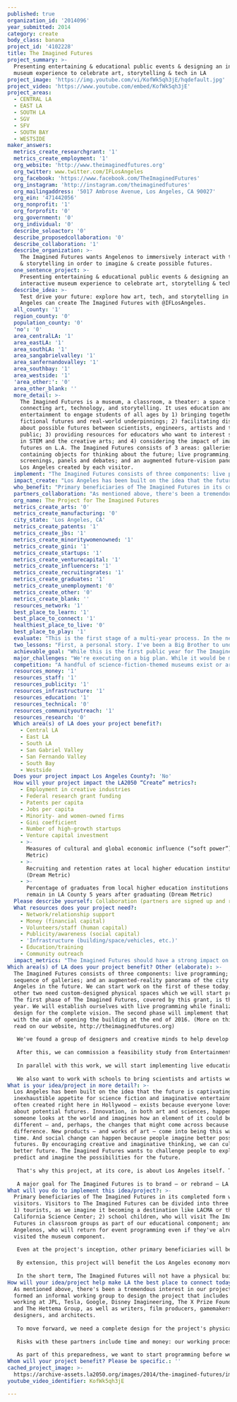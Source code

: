 ```yaml
---
published: true
organization_id: '2014096'
year_submitted: 2014
category: create
body_class: banana
project_id: '4102228'
title: The Imagined Futures
project_summary: >-
  Presenting entertaining & educational public events & designing an interactive
  museum experience to celebrate art, storytelling & tech in LA
project_image: 'https://img.youtube.com/vi/KofWk5qh3jE/hqdefault.jpg'
project_video: 'https://www.youtube.com/embed/KofWk5qh3jE'
project_areas:
  - CENTRAL LA
  - EAST LA
  - SOUTH LA
  - SGV
  - SFV
  - SOUTH BAY
  - WESTSIDE
maker_answers:
  metrics_create_researchgrant: '1'
  metrics_create_employment: '1'
  org_website: 'http://www.theimaginedfutures.org'
  org_twitter: www.twitter.com/IFLosAngeles
  org_facebook: 'https://www.facebook.com/TheImaginedFutures'
  org_instagram: 'http://instagram.com/theimaginedfutures'
  org_mailingaddress: '5017 Ambrose Avenue, Los Angeles, CA 90027'
  org_ein: '471442056'
  org_nonprofit: '1'
  org_forprofit: '0'
  org_government: '0'
  org_individual: '0'
  describe_soloactor: '0'
  describe_proposedcollaboration: '0'
  describe_collaboration: '1'
  describe_organization: >-
    The Imagined Futures wants Angelenos to immersively interact with technology
    & storytelling in order to imagine & create possible futures.
  one_sentence_project: >-
    Presenting entertaining & educational public events & designing an
    interactive museum experience to celebrate art, storytelling & tech in LA
  describe_idea: >-
    Test drive your future: explore how art, tech, and storytelling in Los
    Angeles can create The Imagined Futures with @IFLosAngeles.
  all_county: '1'
  region_county: '0'
  population_county: '0'
  'no': '0'
  area_centralLA: '1'
  area_eastLA: '1'
  area_southLA: '1'
  area_sangabrielvalley: '1'
  area_sanfernandovalley: '1'
  area_southbay: '1'
  area_westside: '1'
  'area_other:': '0'
  area_other_blank: ''
  more_detail: >-
    The Imagined Futures is a museum, a classroom, a theater: a space for
    connecting art, technology, and storytelling. It uses education and
    entertainment to engage students of all ages by 1) bringing together
    fictional futures and real-world underpinnings; 2) facilitating discussions
    about possible futures between scientists, engineers, artists and the
    public; 3) providing resources for educators who want to interest students
    in STEM and the creative arts; and 4) considering the impact of imagined
    futures on L.A. The Imagined Futures consists of 3 areas: galleries
    containing objects for thinking about the future; live programming,
    screenings, panels and debates; and an augmented future-vision panorama of
    Los Angeles created by each visitor.
  implement: "The Imagined Futures consists of three components: live programming; a sequence of galleries; and an augmented-reality panorama of the city of Los Angeles in the future. We can start work on the first of these today; the other two need custom-designed physical spaces which we will start preparing. The first phase of The Imagined Futures, covered by this grant, is the next year. We will establish ourselves with live programming while finalizing the design for the complete vision. The second phase will implement that vision with the aim of opening the building at the end of 2016. (More on this can be read on our website, http://theimaginedfutures.org) \r\n\r\nWe've found a group of designers and creative minds to help develop our vision. Many are former Disney Imagineers now working at places like Google, The X Prize Foundation, and The Hettema Group. Over the past year, we've had twelve charettes with this group; that process will continue, but we're now at the point where we should work with a professional design firm – Thinkwell Group\_– to come up with concrete visions of the space needed, layouts of the galleries, what exhibits require, and the greater user experience. We estimate this process will take three months. \r\n\r\nAfter this, we can commission a feasibility study from Entertainment + Culture Advisors to determine the project's cost (working estimate: $70 million) and resource usage. This will take another three months. At that point, serious fundraising can begin with introductions to potential partners: individuals and L.A.-based corporations that see our work as a way to attract possible future talent.\r\n\r\nIn parallel with this work, we will start implementing live educational programming – some in Spanish or dual-language – by bringing together creatives and technologists to imagine futures in front of the general public. Our partners will the National Academy of Sciences, who have been presenting films with commentary from scientists. Working with the NAS, we will expand programming to include panels, presentations, debates, and competitions, as well as building mutually beneficial visibility.\r\n\r\nWe also want to work with schools to bring scientists and artists working in creative media to students as a tool for educators to augment existing curricula. We want to bring together storytellers and people working on technology featured in stories to create a moment of revelation for audiences throughout the city who otherwise might not have such access."
  impact_create: "Los Angeles has been built on the idea that the future is captivating. Our inexhaustible appetite for science fiction and imaginative entertainment – often created right here in Hollywood – exists because everyone loves thinking about potential futures. Innovation, in both art and sciences, happens because someone looks at the world and imagines how an element of it could be different – and, perhaps, the changes that might come across because of that difference. New products – and works of art\_– come into being this way all the time. And social change can happen because people imagine better possible futures. By encouraging creative and imaginative thinking, we can cultivate a better future. The Imagined Futures wants to challenge people to explore, predict and imagine the possibilities for the future.\r\n\r\nThat's why this project, at its core, is about Los Angeles itself. The possibilities for a city focused on imagining future potentials – as Los Angeles historically has been, from the prominence of the film and aerospace industries in the twentieth century to Activision today – are exciting. We want make sure that LA doesn't lose creativity to centers like San Francisco or New York by highlighting local creators, researchers, and companies who are on the cutting edge. We want to excite young Angelenos about scientific, technological, and creative career choices. The Imagined Futures also celebrates imagination, which teaches critical thinking, collaboration, problem solving, and entrepreneurship just as it leads to new industries in engineering, art, science and design. \r\n\r\nA major goal for The Imagined Futures is to brand – or rebrand – LA as the premier place for creative minds to come to tinker with science and art in order to make exciting new things. This rebranding will have an immediate effect on existing creative industries: companies will be able to attract new talent and new ventures will find a foothold here. But the broader benefits of The Imagined Futures will only be seen with time. The seeds of ideas dreamed up today can blossom into future industries and fields of study. By 2050 there will be a more pronounced effect, as students who have grown up with The Imagined Futures programming will become major players in the industries that define the city. A population raised to prioritize the imagination will develop faster, farther and smarter. By doing so, we hope to create a population that will sustain Los Angeles well into the future. \r\n"
  who_benefit: "Primary beneficiaries of The Imagined Futures in its completed form will be visitors. Visitors to The Imagined Futures can be divided into three groups: 1) tourists, as we imagine it becoming a destination like LACMA or the California Science Center; 2) school children, who will visit The Imagined Futures in classroom groups as part of our educational component; and 3) Angelenos, who will return for event programming even if they've already visited the museum component.\r\n\r\nEven at the project's inception, other primary beneficiaries will be Los Angeles scientists, technologists, artists, and storytellers. The Imagined Futures will allow scientists to connect with artists (and vice versa), as well as sharing insights and ideas with the general public, which appears to be interested but generally lacks a venue for this sort of learning. The Imagined Futures will also be a platform for scientists and technologists as well as entertainment firms to promote their work as a way to attract attention, future talent, and the funds to continue.\r\n\r\nBy extension, this project will benefit the Los Angeles economy more broadly – by bringing in money to the area – and attention to Los Angeles firms and creators. As a resource for educators, it will make getting students interested in STEM jobs (and thinking more broadly about the function of creativity) easier. A primary goal of this museum is to interest underrepresented populations in STEM fields: women, minorities, low-income groups, and those with English as a second language. Long-term, we'd like to see those students going into science, technology, and entertainment, bringing with them their diverse backgrounds and keeping their skills in the Los Angeles area. We want to be a driver of technological and entertainment progress in Los Angeles, which will benefit everyone. \r\n\r\nIn the short term, The Imagined Futures will not have a physical building. The number of people – and their economic effects – attending programs set up by The Imagined Futures will be smaller than it will be. We will, however, be able to launch our first year of educational initiatives, as well as public programming in partnership with the National Academy of Sciences. Collaborations between creators and scientists – and interaction between those professionals and students – will be happening from the beginning. We envision an immediate impact on students as well as a secondary impact on the creative arts in Los Angeles."
  partners_collaboration: "As mentioned above, there's been a tremendous interest in our project. We've formed an informal working group to design the project that includes people working at JPL, Tesla, Google, Disney Imagineering, The X Prize Foundation, and The Hettema Group, as well as writers, film producers, gamemakers, designers, and architects.\r\n\r\nTo move forward, we need a complete design for the project's physical implementation. Members of the Burbank-based Thinkwell Group – the premier agency for designing museums, theme parks, and exhibits –\_have been working with us informally. Thinkwell has agreed to take us on as a client. Their work will finalize concrete visions of the space needed, layouts of the galleries, exhibition requirements, and user experience. We estimate this process will take three months. Once finished, we can commission a feasibility study from Beverly Hills-based Entertainment + Culture Advisors, who we've been meeting with. Successful completion of both studies will allow us to pinpoint exactly what we need to build to make our project feasible and designed for its highest potential. The concrete plan this process will develop will allow us to begin more serious fundraising. \r\n\r\nRisks with these partners include time and money: our working process has given us a good idea of what we'd like to do, but a design process that isn't carefully controlled could drag out and cost more money than we've anticipated. We've reduced risk by having a long pre-design process working with others who've worked on similar projects –\_like Seattle's Experience Music Project. We've learned from their mistakes. Mission drift is a potential problem, but one we've attempted to minimize by focusing on what we want to do and working with experienced people. \r\n\r\nAs part of this preparedness, we want to start programming before we have a final space. Our partner in this will be The Science & Entertainment Exchange, part of the National Academy of Sciences. While they typically work with movies and television to increase the amount of science on screen, they want to work with us to reach a broader audience through public programming. Potential issues are building compelling programming, attracting audiences, and finding spaces. The NAS has shown they can do the first of these; we have tentative agreements with members of our working group in the entertainment business – including film institutes – to help us with the second and third of these issues. \r\n"
  org_name: The Project for The Imagined Futures
  metrics_create_arts: '0'
  metrics_create_manufacturing: '0'
  city_state: 'Los Angeles, CA'
  metrics_create_patents: '1'
  metrics_create_jbs: '1'
  metrics_create_minoritywomenowned: '1'
  metrics_create_gini: '1'
  metrics_create_startups: '1'
  metrics_create_venturecapital: '1'
  metrics_create_influencers: '1'
  metrics_create_recruitingrates: '1'
  metrics_create_graduates: '1'
  metrics_create_unemployment: '0'
  metrics_create_other: '0'
  metrics_create_blank: ''
  resources_network: '1'
  best_place_to_learn: '1'
  best_place_to_connect: '1'
  healthiest_place_to_live: '0'
  best_place_to_play: '1'
  evaluate: "This is the first stage of a multi-year process. In the next year, two steps toward future financial viability need to happen: first, a serious design for the project, and second, a feasibility study based on that design which will tell us how much money we need to raise. Those two things need to happen in the next six months. This is a binary, not a metric.\r\n\r\nAfter those are done, serious fundraising will begin in earnest. The feasibility study will tell us how much money we need to raise, and how much money we'll need before we can start building. When this is done, we can have concrete goals on how much money needs to be raised, especially in the remainder of the first year: this will be one clear metric for success. \r\n\r\nIn parallel with design and fundraising, we're going to start our public programming. We envision ten public and in-school programs over the next year; we're interested in the number of attendants, the number of repeat attendants, and stated satisfaction with the programming. Ideally, each program will be bigger than the last. This is an area in which there's a great deal of public interest; we need to demonstrate that we can take advantage of that. As one of our goals is to reach underrepresented groups, at least one event will specifically target a Spanish-speaking audience and another will focus on women. Attendence from these groups at all events will be tracked and our ability to attract these audiences will be a measure of success.\r\n\r\nAdditionally, we need to accumulate supporters, collaborators, and potential board members. We've started on the first two already, and have a long list for the third. Board members will be judged by their ability to fundraise as needed by the project. By the end of this year, we want a board full of people who are excited about the project who are willing and able to help us raise the amount of money we need to make The Imagined Futures a reality for everyone. \r\n"
  two_lessons: "First, a personal story. I've been a Big Brother to underprivileged youths in Los Angeles since college. Two summers ago, I suggested to Brent that we could read Isaac Asimov's \"Foundation\" together: it's a book that I remember loving when I was his age. He didn't know it; he found it hard going at first. But then came an \"aha\" moment: when the vision of the future that Asimov is presenting in that book and its sequels (which he raced through with a speed that astonished everyone) took him over. More than that: the idea that the future was something that could be shaped, that he could have agency over not just his life, turbulent as it might seem, but also the future of society. We talked about that for hours – and he started to see why science and math, unattractive though they might seem, weren't impositions so much as tools that he could use to make something bigger. What happened with Brent isn't that different from what any educator's trying to do. But so many don't get through. I started wondering how we could create \"aha\" moments for ten Brents, a thousand Brents, a million Brents. If we can harness the power of storytelling to get kids on a grand scale to consider STEM disciplines, we should. We'll all benefit. \r\n\r\nSecond, a lesson from history. We use cell phones every day; every once in a while we pass a television showing Star Trek and note how similar the communicator they use in that show is to what we can do with an iPhone. This isn't an accident of convergent evolution. Martin Cooper, an engineer at Motorola, saw the Star Trek communicator and started wondering \"what if\": what if with the technology of the late 1970s he could make something like that? He did: the cell phone. Probably Gene Roddenberry didn't have any idea that he would be shaping the future for all of us when he inserted the communicator into his television show. That creative act didn't actually shape the future by itself.\_When it came together with a mind prepared to act upon it –\_Martin Cooper's –\_it did. The story of the invention of the cell phone isn't an isolated one: scratch deeper in recent technological innovation and you'll find a hundred more. \r\n\r\nTremendous power becomes available when technology and storytelling come together. The time is right to harness that potential. At The Imagined Futures, we want to make \"aha\" and \"what if\" moments happen for everyone.\r\n"
  achievable_goal: "While this is the first public year for The Imagined Futures, this is a project that we've been working on privately for eighteen months. We've spent the last year speaking to a variety of people – agents, directors, producers, studio heads, writers, people at JPL, CalTech, USC, UCLA, Boeing, Activision, GoogleX, Microsoft, Disney, Disney Imagineering, CAA, National Academy of Sciences, Exxon Mobil, LACMA, Paul Allen's Experience Music Project – who have participated in shaping our ideas as part of the informal working group behind our project. More have expressed confidence in our ability to execute. A museum that celebrates art and technology in LA is a \"no-brainer\", we've been told several times. We've absorbed their input and we're ready to move. \r\n\r\nOver the next twelve months, work on The Imagined Futures will proceed along two parallel tracks.\r\n\r\nThe first is connected to development. The next twelve months will be spent working intensely on designing the museum, exploring feasibility, and creating fundraising presentations. Collaborators for this are ready to go; they only need money to get started. This work should take the first six months of the year. By the second half of the year, we will use the information they provide to start assembling a board. Early donor meetings should be underway, moving us forward to the next stage of creating The Imagined Futures.\r\n\r\nThe second is event-based. The National Academy of Sciences has indicated its willingness to co-present events both entertaining and educational –\_film series, talks, panel discussions – with The Imagined Futures, which we intend to start as soon as possible. We will put on at least ten of these public programs bringing together entertainment and science. One will specifically focus on a Spanish-speaking audience; another on women. These events will raise awareness for the project and provide valuable feedback for how the project should proceed; eventually this programming will be folded into our building and expanded to be daily. \r\n\r\nIn addition, we want to start working with educators and collaborators (including the NAS and the X Prize Foundation) to understand how best to put The Imagined Futures' educational strategies into play. In the early stages, this could consist of bringing groups of schoolchildren to presentations by artists and scientists; this could proceed along with our more event-based programming. "
  major_challenges: "We're executing on a big plan. While it would be more exciting to immediately open any doors, no matter how small, to the public, we think this project is important enough to be worth doing correctly. We've seen a number of superficially similar projects raise a fair amount of money with Kickstarters, only to fizzle out when they realize that they don't have a greater plan on how to get to the next level.\r\n\r\nDoing this project correctly requires major funding, which is obviously a risk. While we have a clearly defined pool of potential donors (as well as a number of parties who have already indicated interest), we want to be able to approach them with an extremely detailed plan for what money will be needed, how that money will be spent, and what the results will be. Assembling a serious board is a major goal for the next year: we want to get people who are deeply integrated into southern California's technology and entertainment industries, who are excited about thinking about the future, and who want to work with us to make this a reality. These people are out there. Quality of the board will be key to success in development; one of the members of the Experience Music Project team has offered to help us develop a strong board using the lessons learned there. \r\n\r\nA second risk is developing legitimacy. We have a strong network, but introductions (and donations) require the perception of legitimacy. This is another area that a strong board will help with. We're also looking for suitable collaborators who share our vision. We've found one in the National Academy of Sciences; we're also talking with the California Science Center, who are interested in working with us on programming for the exhibits around the space shuttle Endeavour. We need to identify other such potential collaborators, and we'd welcome the input of LA2050 on developing these connections. \r\n\r\nA challenge on a different scale is attracting audiences that are different from those that have historically shown strong interest in the intersection between creativity and science. These underrepresented populations need more inclusionary programming which we're going to focus on providing. It's important that The Imagined Futures belong to everyone, not just fans of science fiction. "
  competition: "A handful of science-fiction-themed museums exist or are in the planning stages. The highest profile is Paul Allen's EMP museum in Seattle, which includes science fiction exhibits in a museum primarily about pop music. Other projects have been funded by Kickstarter or are in the planning stages; the funding for these projects is limited and the teams behind them appear to lack the financial acumen to create a lasting cultural institution: a Kickstarter will get you off the ground, but it won't keep you going. While there's a similarity between these museums and our project, there is a substantial difference between what they're doing and what we're doing: science fiction museums, paradoxically, celebrate things of the past. We're interested in the future, and our interest in the past is as a tool for moving forward. Additionally, science fiction by itself has a perception of historically excluding demographics that we understand as central to our mission. Even the phrase \"science fiction\" can dissuade those who might otherwise be interested in the concepts entailed.\r\n \r\n A number of (primarily older) science and technology museums also exist (the California Science Center, for example), and there's no shortage of entertainment-themed attractions in southern California. Some non-museum institutions also might be thought of as comparable: witness the continued popularity of ComiCon and its ability to mobilize the power of fans. It's clear that a major audience exists for what we want to do. However, there's a near universal failure to present entertainment and science as being complementary. We think there's a tremendous opportunity to focus on the intersection of storytelling and technology –\_an intersection that has historically had a major center in Los Angeles. Creativity and technology are tools that can be used to reshape a city at a crossroads.\r\n\r\n There are currently a number of educational and community organizations in Los Angeles focused on building interest in STEAM and STEM disciplines, but these organizations don't have a central location which we could provide. Similarly, we could provide a centralized stage and audience for other ventures designed to encourage creativity and science in Los Angeles – like what Tesla and the X Prize are doing – so that these projects could have a more public impact. The Imagined Futures can provide a home in L.A. for productive intersection and interchange between many different organizations and interests. "
  resources_money: '1'
  resources_staff: '1'
  resources_publicity: '1'
  resources_infrastructure: '1'
  resources_education: '1'
  resources_technical: '0'
  resources_communityoutreach: '1'
  resources_research: '0'
  Which area(s) of LA does your project benefit?:
    - Central LA
    - East LA
    - South LA
    - San Gabriel Valley
    - San Fernando Valley
    - South Bay
    - Westside
  Does your project impact Los Angeles County?: 'No'
  How will your project impact the LA2050 “Create” metrics?:
    - Employment in creative industries
    - Federal research grant funding
    - Patents per capita
    - Jobs per capita
    - Minority- and women-owned firms
    - Gini coefficient
    - Number of high-growth startups
    - Venture capital investment
    - >-
      Measures of cultural and global economic influence (“soft power”) (Dream
      Metric)
    - >-
      Recruiting and retention rates at local higher education institutions
      (Dream Metric)
    - >-
      Percentage of graduates from local higher education institutions that
      remain in LA County 5 years after graduating (Dream Metric)
  Please describe yourself: Collaboration (partners are signed up and ready to hit the ground running!)
  What resources does your project need?:
    - Network/relationship support
    - Money (financial capital)
    - Volunteers/staff (human capital)
    - Publicity/awareness (social capital)
    - 'Infrastructure (building/space/vehicles, etc.)'
    - Education/training
    - Community outreach
  impact_metrics: "The Imagined Futures should have a strong impact on almost all of the LA2050 Create metrics.\r\n\r\nPrimary impact will be on:\r\n* Employment in creative industries: by encouraging crossover between science, tech & the creative world, as well as by highlighting science & tech-related aspects of the entertainment industry that wouldn't otherwise be noticed.\r\n* Percentage of graduates from local higher education institutions that remain in LA County 5 years after graduating (Dream Metric): The Imagined Futures will spotlight how much work in science & tech there is in LA, helping to keep talent in the city.\r\n* Measures of cultural and global economic influence (“soft power”) (Dream Metric): A primary focus of The Imagined Futures is highlighting LA's history of cultural & industrial influence, as well as making that a selling point for tourism. When people think innovation, they should think LA. \r\n* Recruiting and retention rates at local higher education institutions (Dream Metric). If L.A. is seen as a center for creativity and technology, it will recruit & retain more students. Promoting work done at research universities in the Los Angeles area (like CalTech's work with JPL) is good for them. We also envision working with college interns from smaller educational institutions.\r\n\r\nSecondary impact will be made on:\r\n* Number of high-growth startups, patents per capita, venture capital investment, jobs per capita: The Imagined Futures is encouraging young people to take an interest in STEM careers, as well as focusing attention on the tech needs of the entertainment business. Over time this will lead to a greater number of high-growth startups, patents per capita, and venture capital investment, and more jobs per capita. \r\n* Gini coefficient, Minority- and women-owned firms: The Imagined Futures is directly aimed at inspiring underrepresented groups to go into higher income fields than they otherwise would have. STEM fields or creative work might seem out of reach to many of them; we can inspire them to dream bigger. \r\n* Federal research grant funding: a goal of The Imagined Futures is building visiblity for scientists and their work that might otherwise go unnoticed, especially if that work will benefit the community. \r\n\r\nTertiary impact will be made on arts establishments per capita, concentration of manufacturing activity in LA, and unemployment rates (and opportunities) for the formerly incarcerated. \r\n"
Which area(s) of LA does your project benefit? Other (elaborate): >-
  The Imagined Futures consists of three components: live programming; a
  sequence of galleries; and an augmented-reality panorama of the city of Los
  Angeles in the future. We can start work on the first of these today; the
  other two need custom-designed physical spaces which we will start preparing.
  The first phase of The Imagined Futures, covered by this grant, is the next
  year. We will establish ourselves with live programming while finalizing the
  design for the complete vision. The second phase will implement that vision
  with the aim of opening the building at the end of 2016. (More on this can be
  read on our website, http://theimaginedfutures.org) 
   
   We've found a group of designers and creative minds to help develop our vision. Many are former Disney Imagineers now working at places like Google, The X Prize Foundation, and The Hettema Group. Over the past year, we've had twelve charettes with this group; that process will continue, but we're now at the point where we should work with a professional design firm – Thinkwell Group – to come up with concrete visions of the space needed, layouts of the galleries, what exhibits require, and the greater user experience. We estimate this process will take three months. 
   
   After this, we can commission a feasibility study from Entertainment + Culture Advisors to determine the project's cost (working estimate: $70 million) and resource usage. This will take another three months. At that point, serious fundraising can begin with introductions to potential partners: individuals and L.A.-based corporations that see our work as a way to attract possible future talent.
   
   In parallel with this work, we will start implementing live educational programming – some in Spanish or dual-language – by bringing together creatives and technologists to imagine futures in front of the general public. Our partners will the National Academy of Sciences, who have been presenting films with commentary from scientists. Working with the NAS, we will expand programming to include panels, presentations, debates, and competitions, as well as building mutually beneficial visibility.
   
   We also want to work with schools to bring scientists and artists working in creative media to students as a tool for educators to augment existing curricula. We want to bring together storytellers and people working on technology featured in stories to create a moment of revelation for audiences throughout the city who otherwise might not have such access.
What is your idea/project in more detail?: >-
  Los Angeles has been built on the idea that the future is captivating. Our
  inexhaustible appetite for science fiction and imaginative entertainment –
  often created right here in Hollywood – exists because everyone loves thinking
  about potential futures. Innovation, in both art and sciences, happens because
  someone looks at the world and imagines how an element of it could be
  different – and, perhaps, the changes that might come across because of that
  difference. New products – and works of art – come into being this way all the
  time. And social change can happen because people imagine better possible
  futures. By encouraging creative and imaginative thinking, we can cultivate a
  better future. The Imagined Futures wants to challenge people to explore,
  predict and imagine the possibilities for the future.
   
   That's why this project, at its core, is about Los Angeles itself. The possibilities for a city focused on imagining future potentials – as Los Angeles historically has been, from the prominence of the film and aerospace industries in the twentieth century to Activision today – are exciting. We want make sure that LA doesn't lose creativity to centers like San Francisco or New York by highlighting local creators, researchers, and companies who are on the cutting edge. We want to excite young Angelenos about scientific, technological, and creative career choices. The Imagined Futures also celebrates imagination, which teaches critical thinking, collaboration, problem solving, and entrepreneurship just as it leads to new industries in engineering, art, science and design. 
   
   A major goal for The Imagined Futures is to brand – or rebrand – LA as the premier place for creative minds to come to tinker with science and art in order to make exciting new things. This rebranding will have an immediate effect on existing creative industries: companies will be able to attract new talent and new ventures will find a foothold here. But the broader benefits of The Imagined Futures will only be seen with time. The seeds of ideas dreamed up today can blossom into future industries and fields of study. By 2050 there will be a more pronounced effect, as students who have grown up with The Imagined Futures programming will become major players in the industries that define the city. A population raised to prioritize the imagination will develop faster, farther and smarter. By doing so, we hope to create a population that will sustain Los Angeles well into the future.
What will you do to implement this idea/project?: >-
  Primary beneficiaries of The Imagined Futures in its completed form will be
  visitors. Visitors to The Imagined Futures can be divided into three groups:
  1) tourists, as we imagine it becoming a destination like LACMA or the
  California Science Center; 2) school children, who will visit The Imagined
  Futures in classroom groups as part of our educational component; and 3)
  Angelenos, who will return for event programming even if they've already
  visited the museum component.
   
   Even at the project's inception, other primary beneficiaries will be Los Angeles scientists, technologists, artists, and storytellers. The Imagined Futures will allow scientists to connect with artists (and vice versa), as well as sharing insights and ideas with the general public, which appears to be interested but generally lacks a venue for this sort of learning. The Imagined Futures will also be a platform for scientists and technologists as well as entertainment firms to promote their work as a way to attract attention, future talent, and the funds to continue.
   
   By extension, this project will benefit the Los Angeles economy more broadly – by bringing in money to the area – and attention to Los Angeles firms and creators. As a resource for educators, it will make getting students interested in STEM jobs (and thinking more broadly about the function of creativity) easier. A primary goal of this museum is to interest underrepresented populations in STEM fields: women, minorities, low-income groups, and those with English as a second language. Long-term, we'd like to see those students going into science, technology, and entertainment, bringing with them their diverse backgrounds and keeping their skills in the Los Angeles area. We want to be a driver of technological and entertainment progress in Los Angeles, which will benefit everyone. 
   
   In the short term, The Imagined Futures will not have a physical building. The number of people – and their economic effects – attending programs set up by The Imagined Futures will be smaller than it will be. We will, however, be able to launch our first year of educational initiatives, as well as public programming in partnership with the National Academy of Sciences. Collaborations between creators and scientists – and interaction between those professionals and students – will be happening from the beginning. We envision an immediate impact on students as well as a secondary impact on the creative arts in Los Angeles.
How will your idea/project help make LA the best place to connect today? In LA2050?: >-
  As mentioned above, there's been a tremendous interest in our project. We've
  formed an informal working group to design the project that includes people
  working at JPL, Tesla, Google, Disney Imagineering, The X Prize Foundation,
  and The Hettema Group, as well as writers, film producers, gamemakers,
  designers, and architects.
   
   To move forward, we need a complete design for the project's physical implementation. Members of the Burbank-based Thinkwell Group – the premier agency for designing museums, theme parks, and exhibits – have been working with us informally. Thinkwell has agreed to take us on as a client. Their work will finalize concrete visions of the space needed, layouts of the galleries, exhibition requirements, and user experience. We estimate this process will take three months. Once finished, we can commission a feasibility study from Beverly Hills-based Entertainment + Culture Advisors, who we've been meeting with. Successful completion of both studies will allow us to pinpoint exactly what we need to build to make our project feasible and designed for its highest potential. The concrete plan this process will develop will allow us to begin more serious fundraising. 
   
   Risks with these partners include time and money: our working process has given us a good idea of what we'd like to do, but a design process that isn't carefully controlled could drag out and cost more money than we've anticipated. We've reduced risk by having a long pre-design process working with others who've worked on similar projects – like Seattle's Experience Music Project. We've learned from their mistakes. Mission drift is a potential problem, but one we've attempted to minimize by focusing on what we want to do and working with experienced people. 
   
   As part of this preparedness, we want to start programming before we have a final space. Our partner in this will be The Science & Entertainment Exchange, part of the National Academy of Sciences. While they typically work with movies and television to increase the amount of science on screen, they want to work with us to reach a broader audience through public programming. Potential issues are building compelling programming, attracting audiences, and finding spaces. The NAS has shown they can do the first of these; we have tentative agreements with members of our working group in the entertainment business – including film institutes – to help us with the second and third of these issues.
Whom will your project benefit? Please be specific.: ''
cached_project_image: >-
  https://archive-assets.la2050.org/images/2014/the-imagined-futures/img.youtube.com/vi/KofWk5qh3jE/hqdefault.jpg
youtube_video_identifier: KofWk5qh3jE

---
```


